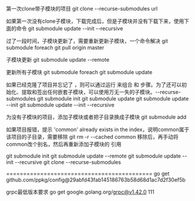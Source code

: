 第一次clone带子模块的项目
git clone --recurse-submodules url

如果第一次没有clone子模块，下载完成后，但是子模块并没有下载下来，使用下面的命令
git submodule update --init --recursive

过了一段时间，子模块更新了，需要重新更新子模块，一个命令解决
git submodule foreach git pull origin master

子模块更新
git submodule update --remote

更新所有子模块
git submodule foreach git submodule update

如果已经克隆了项目并忘记了 ，则可以通过运行 来组合 和 步骤。为了还可以初始化、提取和签出任何嵌套子模块，可以使用万无一失的子模块。--recurse-submodules 
git submodule init 
git submodule update
git submodule update --init
git submodule update --init --recursive


为没有子模块的项目，添加子模块或者把子目录换成子模块
git submodule add <submodule url>

如果项目报错，提示 'common' already exists in the index，说明common属于该项目的子目录，需要移除
git rm -r --cached common
移除后，再手动将common改个别名，然后再重新添加子模块的 引用


git submodule init
git submodule update --remote
git submodule update --init --recursive
git clone --recurse-submodules <submodule url> 



===========================================
go get github.com/ppkg/config@29abfd43fab145186763b58d68d1ac7d2f30ef5b

grpc最低版本要求
go get google.golang.org/grpc@v1.42.0
111
